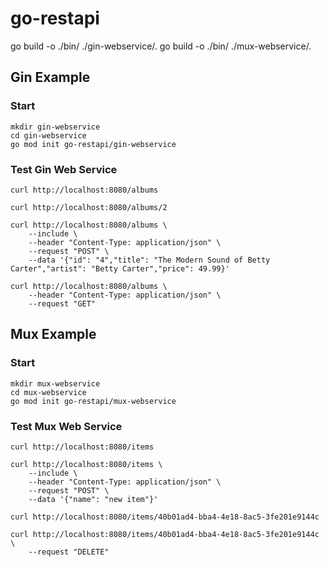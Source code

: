# go-restapi

go build -o ./bin/ ./gin-webservice/.
go build -o ./bin/ ./mux-webservice/.

## Gin Example

### Start
```
mkdir gin-webservice
cd gin-webservice
go mod init go-restapi/gin-webservice
```
### Test Gin Web Service
```
curl http://localhost:8080/albums

curl http://localhost:8080/albums/2

curl http://localhost:8080/albums \
    --include \
    --header "Content-Type: application/json" \
    --request "POST" \
    --data '{"id": "4","title": "The Modern Sound of Betty Carter","artist": "Betty Carter","price": 49.99}'

curl http://localhost:8080/albums \
    --header "Content-Type: application/json" \
    --request "GET"
```

## Mux Example

### Start
```
mkdir mux-webservice
cd mux-webservice
go mod init go-restapi/mux-webservice
```

### Test Mux Web Service
```
curl http://localhost:8080/items

curl http://localhost:8080/items \
    --include \
    --header "Content-Type: application/json" \
    --request "POST" \
    --data '{"name": "new item"}'

curl http://localhost:8080/items/40b01ad4-bba4-4e18-8ac5-3fe201e9144c

curl http://localhost:8080/items/40b01ad4-bba4-4e18-8ac5-3fe201e9144c \
    --request "DELETE"

```
